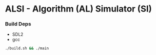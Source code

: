 # ALSI - Algorithm (AL) Simulator (SI)

### Build Deps

- SDL2
- gcc

```sh
./build.sh && ./main
```

